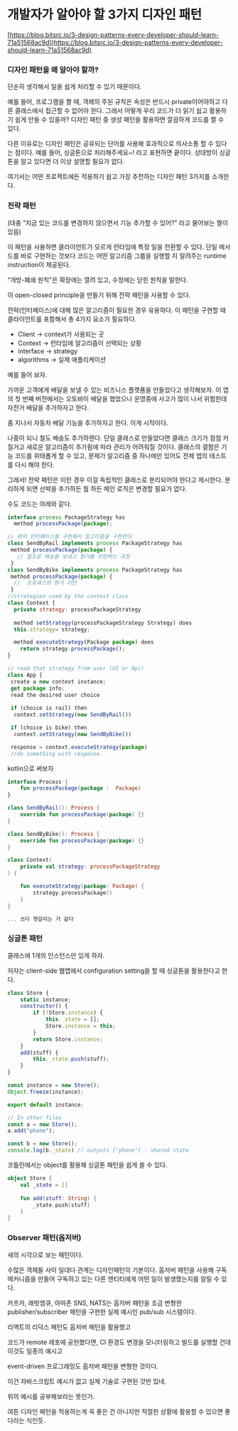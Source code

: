 # 개발자가 알아야 할 3가지 디자인 패턴

[https://blog.bitsrc.io/3-design-patterns-every-developer-should-learn-71a51568ac9d](https://blog.bitsrc.io/3-design-patterns-every-developer-should-learn-71a51568ac9d)

### 디자인 패턴을 왜 알아야 할까?

단순히 생각해서 일을 쉽게 처리할 수 있기 때문이다. 

예를 들어, 프로그램을 짤 때, 객체의 주된 규칙은 속성은 반드시 private이어야하고 다른 클래스에서 접근할 수 없어야 한다. 그래서 어떻게 우리 코드가 더 읽기 쉽고 활용하기 쉽게 만들 수 있을까? 디자인 패턴 중 생성 패턴을 활용하면 깔끔하게 코드를 짤 수 있다.

다른 이유로는 디자인 패턴은 공유되는 단어를 사용해 효과적으로 의사소통 할 수 있다는 점이다. 예를 들어, 싱글톤으로 처리해주세요~! 라고 표현하면 끝이다. 상대방이 싱글톤을 알고 있다면 더 이상 설명할 필요가 없다.

여기서는 어떤 프로젝트에든 적용하기 쉽고 가장 추천하는 디자인 패턴 3가지를 소개한다. 

### 전략 패턴

(대충 “지금 있는 코드를 변경하지 않으면서 기능 추가할 수 있어?” 라고 물어보는 짤이 있음)

이 패턴을 사용하면 클라이언트가 모르게 런타임에 특정 일을 전환할 수 있다. 단일 메서드를 바로 구현하는 것보다 코드는 어떤 알고리즘 그룹을 실행할 지 알려주는 runtime instruction이 제공된다.

“개방-폐쇄 원칙"은 확장에는 열려 있고, 수정에는 닫힌 원칙을 말한다. 

이 open-closed principle을 만들기 위해 전략 패턴을 사용할 수 있다.

전략(인터페이스)에 대해 많은 알고리즘이 필요한 경우 유용하다. 이 패턴을 구현할 때 클라이언트를 포함해서 총 4가지 요소가 필요하다.

- Client → context가 사용되는 곳
- Context → 런타임에 알고리즘이 선택되는 상황
- interface → strategy
- algorithms → 실제 애플리케이션

예를 들어 보자.

가까운 고객에게 배달을 보낼 수 있는 비즈니스 플랫폼을 만들었다고 생각해보자. 이 앱의 첫 번째 버전에서는 오토바이 배달을 했었으나 운영중에 사고가 많이 나서 위험한데 자전거 배달을 추가하자고 한다.

좀 지나서 자동차 배달 기능을 추가하자고 한다. 이게 시작이다.

나중이 되니 철도 배송도 추가하랜다. 단일 클래스로 만들었다면 클래스 크기가 점점 커질거고 새로운 알고리즘이 추가됨에 따라 관리가 어려워질 것이다. 클래스의 결함은 기능 코드를 위태롭게 할 수 있고, 문제가 알고리즘 중 하나에만 있어도 전체 앱의 테스트를 다시 해야 한다.

그래서! 전략 패턴은 이런 경우 이걸 독립적인 클래스로 분리되어야 한다고 제시한다. 분리하게 되면 선박을 추가하든 뭘 하든 메인 로직은 변경할 필요가 없다.

수도 코드는 아래와 같다.

```jsx
interface process PackageStrategy has 
  method processPackage(package); 

// 위의 인터페이스를 구현해서 알고리즘을 구현한다
class SendByRail implements process PackageStrategy has 
 method processPackage(package) { 
   // 철도로 배송을 보내고 뭔가를 리턴하는 과정
 }
class SendByBike implements process PackageStrategy has 
 method processPackage(package) { 
  //  프로세스와 뭔가 리턴
 }
//strategies used by the context class 
class Context { 
  private strategy: processPackageStrategy
  
  method setStrategy(processPackageStrategy Strategy) does                  
  this.strategy= strategy; 

  method executeStrategy(Package package) does 
    return strategy.processPackage();
}

// read that strategy from user (UI or Api) 
class App { 
 create a new context instance; 
 get package info; 
 read the desired user choice
  
 if (choice is rail) then 
  context.setStrategy(new SendByRail()) 

 if (choice is bike) then 
  context.setStrategy(new SendByBike()) 

 response = context.executeStrategy(package) 
 //do something with response.
```

kotlin으로 써보자

```kotlin
interface Process {
	fun processPackage(package :  Package)
}

class SendByRail(): Process {
	override fun processPackage(package) {}
}

class SendByBike(): Process {
	override fun processPackage(package) {}
}

class Context(
	private val strategy: processPackageStrategy
) {

	fun executeStrategy(package: Package) {
		strategy.processPackage()
	}
}

... 쓰다 헷갈리는 거 같다
```

### 싱글톤 패턴

클래스에 1개의 인스턴스만 있게 하자. 

저자는 client-side 웹앱에서 configuration setting을 할 때 싱글톤을 활용한다고 한다.

```jsx
class Store {
    static instance;
    constructor() {
        if (!Store.instance) {
            this._state = [];
            Store.instance = this;
        }
        return Store.instance;
    }
    add(stuff) {
        this._state.push(stuff);
    }
}

const instance = new Store();
Object.freeze(instance);

export default instance;

// In other files
const a = new Store();
a.add("phone");

const b = new Store();
console.log(b._state) // outputs ["phone"] - shared state
```

코틀린에서는 object를 활용해 싱글톤 패턴을 쉽게 쓸 수 있다.

```kotlin
object Store {
	val _state = []
	
	fun add(stuff: String) {
		_state.push(stuff)
	}
}
```

### Observer 패턴(옵저버)

새의 시각으로 보는 패턴이다. 

수많은 객체들 사이 일대다 관계는 디자인패턴의 기본이다. 옵저버 패턴을 사용해 구독 메커니즘을 만들어 구독하고 있는 다른 엔티티에게 어떤 일이 발생했는지를 알릴 수 있다.

카프카, 래빗앰큐, 아마존 SNS, NATS는 옵저버 패턴을 조금 변형한 publisher/subscriber 패턴을 구현한 실제 예시인 pub/sub 시스템이다. 

리액트의 리덕스 패턴도 옵저버 패턴을 활용했고

코드가 remote 레포에 공헌했다면, CI 환경도 변경을 모니터링하고 빌드를 실행할 건데 이것도 일종의 예시고

event-driven 프로그래밍도 옵저버 패턴을 변형한 것이다.

이건 자바스크립트 예시가 없고 실제 기술로 구현된 것만 있네. 

위의 예시를 공부해보라는 뜻인가.

여튼 디자인 패턴을 적용하는게 꼭 좋은 건 아니지만 적절한 상황에 활용할 수 있으면 좋다라는 식인듯.